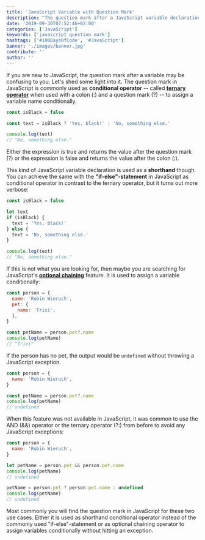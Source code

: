 ```yaml
---
title: 'JavaScript Variable with Question Mark'
description: "The question mark after a JavaScript variable declaration is used as shorthand conditional operator to assign a variable conditionally. It's called ternary operator ..."
date: '2019-09-30T07:52:46+02:00'
categories: ['JavaScript']
keywords: ['javascript question mark']
hashtags: ['#100DaysOfCode', '#JavaScript']
banner: './images/banner.jpg'
contribute: ''
author: ''
---
```


<Sponsorship />

If you are new to JavaScript, the question mark after a variable may be confusing to you. Let's shed some light into it. The question mark in JavaScript is commonly used as **conditional operator** -- called **[ternary operator](https://developer.mozilla.org/en-US/docs/Web/JavaScript/Reference/Operators/Conditional_Operator)** when used with a colon (:) and a question mark (?) -- to assign a variable name conditionally.

```javascript
const isBlack = false

const text = isBlack ? 'Yes, black!' : 'No, something else.'

console.log(text)
// "No, something else."
```

Either the expression is true and returns the value after the question mark (?) or the expression is false and returns the value after the colon (:).

This kind of JavaScript variable declaration is used as a **shorthand** though. You can achieve the same with the **"if-else"-statement** in JavaScript as conditional operator in contrast to the ternary operator, but it turns out more verbose:

```javascript
const isBlack = false

let text
if (isBlack) {
  text = 'Yes, black!'
} else {
  text = 'No, something else.'
}

console.log(text)
// "No, something else."
```

If this is not what you are looking for, then maybe you are searching for JavaScript's **[optional chaining](https://developer.mozilla.org/en-US/docs/Web/JavaScript/Reference/Operators/Optional_chaining)** feature. It is used to assign a variable conditionally:

```javascript
const person = {
  name: 'Robin Wieruch',
  pet: {
    name: 'Trixi',
  },
}

const petName = person.pet?.name
console.log(petName)
// "Trixi"
```

If the person has no pet, the output would be `undefined` without throwing a JavaScript exception.

```javascript
const person = {
  name: 'Robin Wieruch',
}

const petName = person.pet?.name
console.log(petName)
// undefined
```

When this feature was not available in JavaScript, it was common to use the AND (&&) operator or the ternary operator (?:) from before to avoid any JavaScript exceptions:

```javascript
const person = {
  name: 'Robin Wieruch',
}

let petName = person.pet && person.pet.name
console.log(petName)
// undefined

petName = person.pet ? person.pet.name : undefined
console.log(petName)
// undefined
```

Most commonly you will find the question mark in JavaScript for these two use cases. Either it is used as shorthand conditional operator instead of the commonly used "if-else"-statement or as optional chaining operator to assign variables conditionally without hitting an exception.
